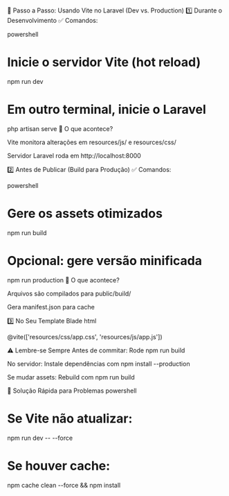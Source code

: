 📌 Passo a Passo: Usando Vite no Laravel (Dev vs. Production)
1️⃣ Durante o Desenvolvimento
✅ Comandos:

powershell
# Inicie o servidor Vite (hot reload)
npm run dev

# Em outro terminal, inicie o Laravel
php artisan serve
🔹 O que acontece?

Vite monitora alterações em resources/js/ e resources/css/

Servidor Laravel roda em http://localhost:8000

2️⃣ Antes de Publicar (Build para Produção)
✅ Comandos:

powershell
# Gere os assets otimizados
npm run build

# Opcional: gere versão minificada
npm run production
🔹 O que acontece?

Arquivos são compilados para public/build/

Gera manifest.json para cache

3️⃣ No Seu Template Blade
html
<!-- No <head> -->
@vite(['resources/css/app.css', 'resources/js/app.js'])

<!-- Ou para produção -->
<link href="{{ asset('build/assets/app-123abc.css') }}" rel="stylesheet">
<script src="{{ asset('build/assets/app-xyz789.js') }}"></script>
⚠️ Lembre-se Sempre
Antes de commitar: Rode npm run build

No servidor: Instale dependências com npm install --production

Se mudar assets: Rebuild com npm run build

🔧 Solução Rápida para Problemas
powershell
# Se Vite não atualizar:
npm run dev -- --force

# Se houver cache:
npm cache clean --force && npm install